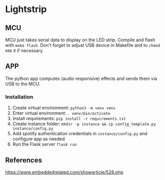 # Lightstrip

## MCU
MCU just takes serial data to display on the LED strip.
Compile and flash with ```make flash```.
Don't forget to adjust USB device in Makefile and to ```chmod 666``` it if necessary.

## APP
The python app computes (audio responsive) effects and sends them via USB to the MCU.

### Installation
1. Create virtual environment: ```python3 -m venv venv```
2. Enter virtual environment: ```. venv/bin/activate```
3. Install requirements: ```pip install -r requirements.txt```
4. Create instance folder: ```mkdir -p instance && cp config_template.py instance/config.py```
5. Add spotify authentication credentials in ```instance/config.py``` and configure app as needed
6. Run the Flask server ```flask run```

## References

https://www.embeddedrelated.com/showarticle/528.php
